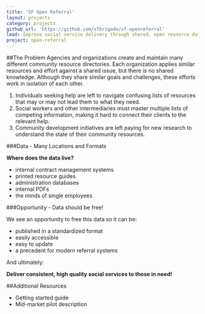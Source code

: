 ```yaml
---
title: 'SF Open Referral'
layout: projects
category: projects
github_url: 'https://github.com/sfbrigade/sf-openreferral'
lead: Improve social service delivery through shared, open resource data.
project: open-referral
---
```


##The Problem
Agencies and organizations create and maintain many different community resource directories. Each organization applies similar resources and effort against a shared issue, but there is no shared knowledge. Although they share similar goals and challenges, these efforts work in isolation of each other.

1. Individuals seeking help are left to navigate confusing lists of resources that may or may not lead them to what they need. 
2. Social workers and other intermediaries must master multiple lists of competing information, making it hard to connect their clients to the relevant help. 
3. Community development initiatives are left paying for new research to understand the state of their community resources.

###Data - Many Locations and Formats 

**Where does the data live?**

- internal contract management systems
- printed resource guides
- administration databases
- internal PDFs
- the minds of single employees

###Opportunity - Data should be free!

We see an opportunity to free this data so it can be:

- published in a standardized format
- easily accessible 
- easy to update
- a precedent for modern referral systems

And ultimately:

**Deliver consistent, high quality social services to those in need!**


##Additional Resources

- Getting started guide
- Mid-market pilot description
